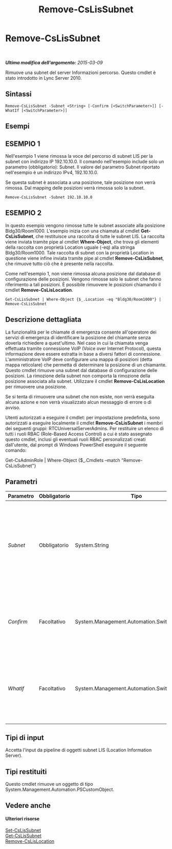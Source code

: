 ﻿---
title: Remove-CsLisSubnet
TOCTitle: Remove-CsLisSubnet
ms:assetid: f8a87038-cc71-4fec-8496-574da0aa963f
ms:mtpsurl: https://technet.microsoft.com/it-it/library/Gg413053(v=OCS.15)
ms:contentKeyID: 49302521
ms.date: 08/24/2015
mtps_version: v=OCS.15
ms.translationtype: HT
---

# Remove-CsLisSubnet

 

_**Ultima modifica dell'argomento:** 2015-03-09_

Rimuove una subnet del server Informazioni percorso. Questo cmdlet è stato introdotto in Lync Server 2010.

## Sintassi

    Remove-CsLisSubnet -Subnet <String> [-Confirm [<SwitchParameter>]] [-WhatIf [<SwitchParameter>]]

## Esempi

## ESEMPIO 1

Nell'esempio 1 viene rimossa la voce del percorso di subnet LIS per la subnet con indirizzo IP 192.10.10.0. Il comando nell'esempio include solo un parametro (obbligatorio): Subnet. Il valore del parametro Subnet riportato nell'esempio è un indirizzo IPv4, 192.10.10.0.

Se questa subnet è associata a una posizione, tale posizione non verrà rimossa. Dal mapping delle posizioni verrà rimossa solo la subnet.

    Remove-CsLisSubnet -Subnet 192.10.10.0

## ESEMPIO 2

In questo esempio vengono rimosse tutte le subnet associate alla posizione Bldg30/Room1000. L'esempio inizia con una chiamata al cmdlet **Get-CsLisSubnet**, che restituisce una raccolta di tutte le subnet LIS. La raccolta viene inviata tramite pipe al cmdlet **Where-Object**, che trova gli elementi della raccolta con proprietà Location uguale (-eq) alla stringa Bldg30/Room1000. Tale raccolta di subnet con la proprietà Location in questione viene infine inviata tramite pipe al cmdlet **Remove-CsLisSubnet**, che rimuove tutto ciò che è presente nella raccolta.

Come nell'esempio 1, non viene rimossa alcuna posizione dal database di configurazione delle posizioni. Vengono rimosse solo le subnet che fanno riferimento a tali posizioni. È possibile rimuovere le posizioni chiamando il cmdlet **Remove-CsLisLocation**.

    Get-CsLisSubnet | Where-Object {$_.Location -eq "Bldg30/Room1000"} | Remove-CsLisSubnet

## Descrizione dettagliata

La funzionalità per le chiamate di emergenza consente all'operatore dei servizi di emergenza di identificare la posizione del chiamante senza doverla richiedere a quest'ultimo. Nel caso in cui la chiamata venga effettuata tramite connessione VoIP (Voice over Internet Protocol), questa informazione deve essere estratta in base a diversi fattori di connessione. L'amministratore VoIP deve configurare una mappa di posizioni (detta mappa reticolare) che permetta di determinare la posizione di un chiamante. Questo cmdlet rimuove una subnet dal database di configurazione delle posizioni. La rimozione della subnet non comporta la rimozione della posizione associata alla subnet. Utilizzare il cmdlet **Remove-CsLisLocation** per rimuovere una posizione.

Se si tenta di rimuovere una subnet che non esiste, non verrà eseguita alcuna azione e non verrà visualizzato alcun messaggio di errore o di avviso.

Utenti autorizzati a eseguire il cmdlet: per impostazione predefinita, sono autorizzati a eseguire localmente il cmdlet **Remove-CsLisSubnet** i membri dei seguenti gruppi: RTCUniversalServerAdmins. Per restituire un elenco di tutti i ruoli RBAC (Role-Based Access Control) a cui è stato assegnato questo cmdlet, inclusi gli eventuali ruoli RBAC personalizzati creati dall'utente, dal prompt di Windows PowerShell eseguire il seguente comando:

Get-CsAdminRole | Where-Object {$\_.Cmdlets –match "Remove-CsLisSubnet"}

## Parametri


<table>
<colgroup>
<col style="width: 25%" />
<col style="width: 25%" />
<col style="width: 25%" />
<col style="width: 25%" />
</colgroup>
<thead>
<tr class="header">
<th>Parametro</th>
<th>Obbligatorio</th>
<th>Tipo</th>
<th>Descrizione</th>
</tr>
</thead>
<tbody>
<tr class="odd">
<td><p><em>Subnet</em></p></td>
<td><p>Obbligatorio</p></td>
<td><p>System.String</p></td>
<td><p>L'indirizzo IP della subnet che si desidera rimuovere. Tale valore sarà un indirizzo IPv4 (cifre separate da punti, come 192.0.2.0).</p></td>
</tr>
<tr class="even">
<td><p><em>Confirm</em></p></td>
<td><p>Facoltativo</p></td>
<td><p>System.Management.Automation.SwitchParameter</p></td>
<td><p>Viene visualizzata una richiesta di conferma prima di eseguire il comando.</p></td>
</tr>
<tr class="odd">
<td><p><em>WhatIf</em></p></td>
<td><p>Facoltativo</p></td>
<td><p>System.Management.Automation.SwitchParameter</p></td>
<td><p>Descrive ciò che accadrebbe se si eseguisse il comando senza eseguirlo realmente.</p></td>
</tr>
</tbody>
</table>


## Tipi di input

Accetta l'input da pipeline di oggetti subnet LIS (Location Information Server).

## Tipi restituiti

Questo cmdlet rimuove un oggetto di tipo System.Management.Automation.PSCustomObject.

## Vedere anche

#### Ulteriori risorse

[Set-CsLisSubnet](set-cslissubnet.md)  
[Get-CsLisSubnet](get-cslissubnet.md)  
[Remove-CsLisLocation](remove-cslislocation.md)


